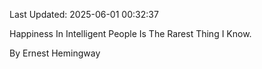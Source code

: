Last Updated: 2025-06-01 00:32:37

Happiness In Intelligent People Is The Rarest Thing I Know.

By Ernest Hemingway